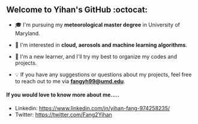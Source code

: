 ## Welcome to Yihan's GitHub :octocat:

- :mortar_board: I'm pursuing my <strong>meteorological master degree</strong> in University of Maryland.

- :sparkling_heart: I'm interested in <strong>cloud, aerosols and machine learning algorithms</strong>.

- :hatching_chick: I'm a new learner, and I'll try my best to organize my codes and projects.

- :bulb: If you have any suggestions or questions about my projects, feel free to reach out to me via <strong>fangyh99@umd.edu</strong>.


#### If you would love to know more about me.....
- Linkedin: https://www.linkedin.com/in/yihan-fang-974258235/
- Twitter: https://twitter.com/Fang2Yihan
